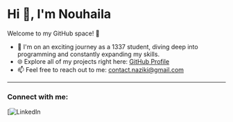 # Hi 👋, I'm Nouhaila

Welcome to my GitHub space! 🌟

- 🌱 I'm on an exciting journey as a 1337 student, diving deep into programming and constantly expanding my skills.
- 🌐 Explore all of my projects right here: [GitHub Profile](https://github.com/nouhailaaziki)
- 📫 Feel free to reach out to me: contact.naziki@gmail.com

---

### Connect with me:
[![LinkedIn](https://www.linkedin.com/in/nouhaila-aziki-055358327/)
